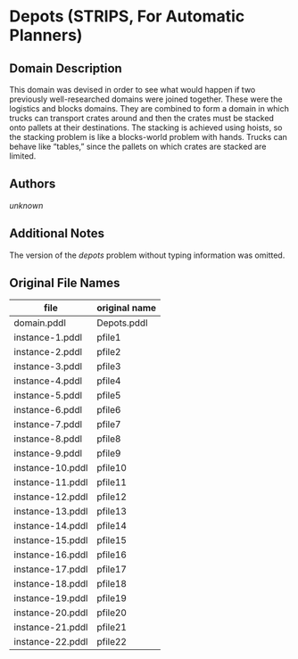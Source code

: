 # Depots (STRIPS, For Automatic Planners)

## Domain Description

This domain was devised in order to see what would happen if two previously well-researched domains were joined together.
These were the logistics and blocks domains.
They are combined to form a domain in which trucks can transport crates around and then the crates must be stacked onto pallets at their destinations.
The stacking is achieved using hoists, so the stacking problem is like a blocks-world problem with hands.
Trucks can behave like “tables,” since the pallets on which crates are stacked are limited.

## Authors

*unknown*

## Additional Notes

The version of the *depots* problem without typing information was omitted.

## Original File Names

| file             | original name |
|------------------|---------------|
| domain.pddl      | Depots.pddl   |
| instance-1.pddl  | pfile1        |
| instance-2.pddl  | pfile2        |
| instance-3.pddl  | pfile3        |
| instance-4.pddl  | pfile4        |
| instance-5.pddl  | pfile5        |
| instance-6.pddl  | pfile6        |
| instance-7.pddl  | pfile7        |
| instance-8.pddl  | pfile8        |
| instance-9.pddl  | pfile9        |
| instance-10.pddl | pfile10       |
| instance-11.pddl | pfile11       |
| instance-12.pddl | pfile12       |
| instance-13.pddl | pfile13       |
| instance-14.pddl | pfile14       |
| instance-15.pddl | pfile15       |
| instance-16.pddl | pfile16       |
| instance-17.pddl | pfile17       |
| instance-18.pddl | pfile18       |
| instance-19.pddl | pfile19       |
| instance-20.pddl | pfile20       |
| instance-21.pddl | pfile21       |
| instance-22.pddl | pfile22       |
